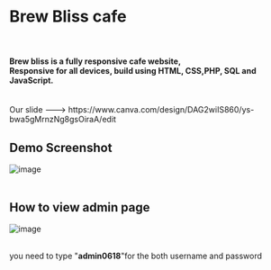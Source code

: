 <h1><strong>Brew Bliss cafe</strong><br><br></h1>
<h4>Brew bliss is a fully responsive cafe website,<br>
Responsive for all devices, build using HTML, CSS,PHP, SQL and JavaScript.<br><br></h4>
Our slide ---> https://www.canva.com/design/DAG2wiIS860/ys-bwa5gMrnzNg8gsOiraA/edit

<h2><strong>Demo Screenshot</strong><br></h2>

![image](https://github.com/user-attachments/assets/3cf1011e-737d-41e5-bf14-66e5712746c1)<br><br>

<h2><strong>How to view admin page</strong></h2>

![image](https://github.com/user-attachments/assets/911c48dc-d67a-418d-aa27-2e0e27541778)<br><br>

you need to type "<strong>admin0618</strong>"for the both username and password 



